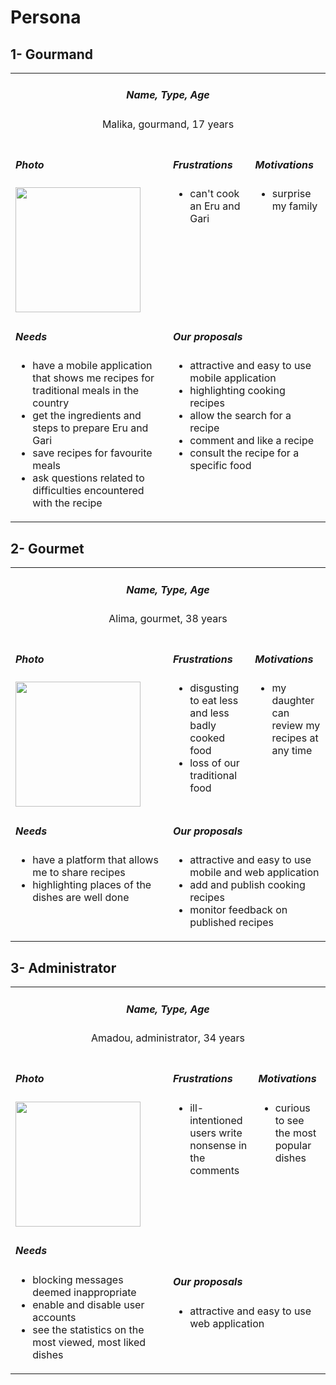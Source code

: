 # Persona

## 1- Gourmand
<table style="width:100%">
    <tr>
        <td colspan="3" style="text-align: center;">
            <h5>Name, Type, Age</h5>
            <p>Malika, gourmand, 17 years</p>
        </td>
    </tr>
    <tr style="vertical-align: top;">
        <td width="50%">
            <h5>Photo</h5>
            <image src="https://blackartmattersshop.com/wp-content/uploads/2020/05/afroProfile5.png" height="200"/>
        </td>
        <td>
            <h5>Frustrations</h5>
            <ul>
                <li>can't cook an Eru and Gari</li>
            </ul>
        </td>
        <td>
            <h5>Motivations</h5>
            <ul>
                <li>surprise my family</li>
            </ul>
        </td>
    </tr>
    <tr style="vertical-align: top;">
        <td>
            <h5>Needs</h5>
            <ul>
                <li>have a mobile application that shows me recipes for traditional meals in the country</li>
                <li>get the ingredients and steps to prepare Eru and Gari</li>
                <li>save recipes for favourite meals</li>  
                <li>ask questions related to difficulties encountered with the recipe</li>  
            </ul>
        </td>
        <td colspan="2">
            <h5>Our proposals</h5>
            <ul>
                <li>attractive and easy to use mobile application</li>
                <li>highlighting cooking recipes</li>
                <li>allow the search for a recipe</li>
                <li>comment and like a recipe</li>
                <li>consult the recipe for a specific food</li>
            </ul>
        </td>
    </tr>
</table>

## 2- Gourmet
<table style="width:100%">
    <tr>
        <td colspan="3" style="text-align: center;">
            <h5>Name, Type, Age</h5>
            <p>Alima, gourmet, 38 years</p>
        </td>
    </tr>
    <tr style="vertical-align: top;">
        <td width="50%">
            <h5>Photo</h5>
            <image src="https://www.svgheart.com/wp-content/uploads/2021/11/SvgHeart.Com-485.png" height="200"/>
        </td>
        <td>
            <h5>Frustrations</h5>
            <ul>
                <li>disgusting to eat less and less badly cooked food</li>
                <li>loss of our traditional food</li>
            </ul>
        </td>
        <td>
            <h5>Motivations</h5>
            <ul>
                <li>my daughter can review my recipes at any time</li>
            </ul>
        </td>
    </tr>
    <tr style="vertical-align: top;">
        <td>
            <h5>Needs</h5>
            <ul>
                <li>have a platform that allows me to share recipes</li>
                <li>highlighting places of the dishes are well done</li>
            </ul>
        </td>
        <td colspan="2">
            <h5>Our proposals</h5>
            <ul>
                <li>attractive and easy to use mobile and web application</li>
                <li>add and publish cooking recipes</li>
                <li>monitor feedback on published recipes</li>
            </ul>
        </td>
    </tr>
</table>

## 3- Administrator
<table style="width:100%">
    <tr style="vertical-align: top;">
        <td colspan="3" style="text-align: center;">
            <h5>Name, Type, Age</h5>
            <p>Amadou, administrator, 34 years</p>
        </td>
    </tr>
    <tr style="vertical-align: top;">
        <td width="50%">
            <h5>Photo</h5>
            <image src="https://freesvg.org/img/1547510251.png" height="200"/>
        </td>
        <td>
            <h5>Frustrations</h5>
            <ul>
                <li>ill-intentioned users write nonsense in the comments</li>
            </ul>
        </td>
        <td>
            <h5>Motivations</h5>
            <ul>
                <li>curious to see the most popular dishes</li>
            </ul>
        </td>
    </tr>
    <tr>
        <td>
            <h5>Needs</h5>
            <ul>
                <li>blocking messages deemed inappropriate</li>
                <li>enable and disable user accounts</li>
                <li>see the statistics on the most viewed, most liked dishes</li>
            </ul>
        </td>
        <td colspan="2">
            <h5>Our proposals</h5>
            <ul>
                <li>attractive and easy to use web application</li>
            </ul>
        </td>
    </tr>
</table>
